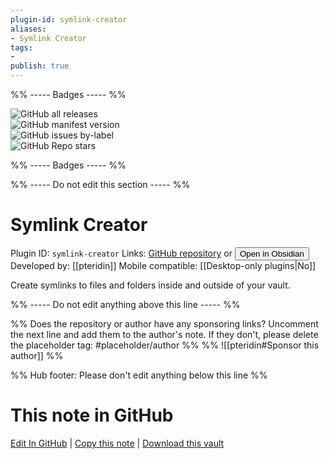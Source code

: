 ```yaml
---
plugin-id: symlink-creator
aliases:
- Symlink Creator
tags: 
- 
publish: true
---
```


%% ----- Badges ----- %%

![GitHub all releases](https://img.shields.io/github/downloads/pteridin/obsidian_symlink_plugin/total?color=573E7A&logo=github&style=for-the-badge)   
![GitHub manifest version](https://img.shields.io/github/manifest-json/v/pteridin/obsidian_symlink_plugin?color=573E7A&logo=github&style=for-the-badge)   
![GitHub issues by-label](https://img.shields.io/github/issues/pteridin/obsidian_symlink_plugin/help%20wanted?color=573E7A&logo=github&style=for-the-badge)   
![GitHub Repo stars](https://img.shields.io/github/stars/pteridin/obsidian_symlink_plugin?color=573E7A&logo=github&style=for-the-badge)

%% ----- Badges ----- %%

%% ----- Do not edit this section ----- %%

# Symlink Creator

Plugin ID: `symlink-creator`
Links: [GitHub repository](https://github.com/pteridin/obsidian_symlink_plugin) or [<button id=HH>Open in Obsidian</button>](obsidian://show-plugin?id=symlink-creator)
Developed by: [[pteridin]]
Mobile compatible: [[Desktop-only plugins|No]]

Create symlinks to files and folders inside and outside of your vault.

%% ----- Do not edit anything above this line ----- %% 

%% Does the repository or author have any sponsoring links? Uncomment the next line and add them to the author's note. If they don't, please delete the placeholder tag: #placeholder/author %%
%% ![[pteridin#Sponsor this author]] %%

%% Hub footer: Please don't edit anything below this line %%

# This note in GitHub

<span class="git-footer">[Edit In GitHub](https://github.dev/obsidian-community/obsidian-hub/blob/main/02%20-%20Community%20Expansions/02.05%20All%20Community%20Expansions/Plugins/symlink-creator.md "git-hub-edit-note") | [Copy this note](https://raw.githubusercontent.com/obsidian-community/obsidian-hub/main/02%20-%20Community%20Expansions/02.05%20All%20Community%20Expansions/Plugins/symlink-creator.md "git-hub-copy-note") | [Download this vault](https://github.com/obsidian-community/obsidian-hub/archive/refs/heads/main.zip "git-hub-download-vault") </span>
